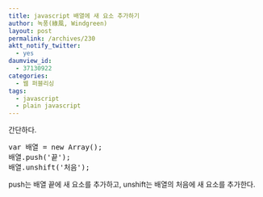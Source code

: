 ```yaml
---
title: javascript 배열에 새 요소 추가하기
author: 녹풍(綠風, Windgreen)
layout: post
permalink: /archives/230
aktt_notify_twitter:
  - yes
daumview_id:
  - 37130922
categories:
  - 웹 퍼블리싱
tags:
  - javascript
  - plain javascript
---
```

간단하다.

<pre class="brush:js">var 배열 = new Array();
배열.push(&#039;끝&#039;);
배열.unshift(&#039;처음&#039;);</pre>

push는 배열 끝에 새 요소를 추가하고, unshift는 배열의 처음에 새 요소를 추가한다.